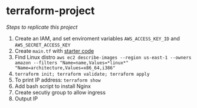 # terraform-project

*Steps to replicate this project*

1. Create an IAM, and set enviroment variables `AWS_ACCESS_KEY_ID` and `AWS_SECRET_ACCESS_KEY`
2. Create `main.tf` with [starter code](https://developer.hashicorp.com/terraform/tutorials/aws-get-started/aws-build)
3. Find Linux distro `aws ec2 describe-images --region us-east-1 --owners amazon --filters "Name=name,Values=*linux*" "Name=architecture,Values=x86_64,i386"`
4. `terraform init; terraform validate; terraform apply`
5. To print IP address: `terraform show`
6. Add bash script to install Nginx
7. Create secutiy group to allow ingress
8. Output IP